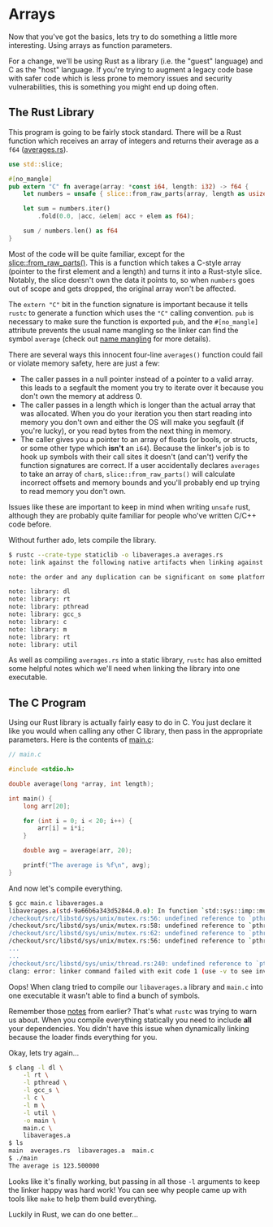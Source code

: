 # Arrays

Now that you've got the basics, lets try to do something a little more
interesting. Using arrays as function parameters.

For a change, we'll be using Rust as a library (i.e. the "guest" language) and
C as the "host" language. If you're trying to augment a legacy code base with
safer code which is less prone to memory issues and security vulnerabilities,
this is something you might end up doing often.


## The Rust Library

This program is going to be fairly stock standard. There will be a Rust function
which receives an array of integers and returns their average as a `f64`
([averages.rs](./arrays/averages.rs)).

```rust
use std::slice;

#[no_mangle]
pub extern "C" fn average(array: *const i64, length: i32) -> f64 {
    let numbers = unsafe { slice::from_raw_parts(array, length as usize) };

    let sum = numbers.iter()
        .fold(0.0, |acc, &elem| acc + elem as f64);

    sum / numbers.len() as f64
}
```

Most of the code will be quite familiar, except for the
[slice::from_raw_parts()][from-raw-parts]. This is a function which takes a
C-style array (pointer to the first element and a length) and turns it into a
Rust-style slice. Notably, the slice doesn't own the data it points to, so when
`numbers` goes out of scope and gets dropped, the original array won't be
affected.

The `extern "C"` bit in the function signature is important because it tells
`rustc` to generate a function which uses the `"C"` calling convention. `pub`
is necessary to make sure the function is exported `pub`, and the
`#[no_mangle]` attribute prevents the usual name mangling so the linker can
find the symbol `average` (check out [name mangling][mangling] for more
details).

There are several ways this innocent four-line `averages()` function could fail
or violate memory safety, here are just a few:

* The caller passes in a null pointer instead of a pointer to a valid array.
  this leads to a segfault the moment you try to iterate over it because you
  don't own the memory at address 0.
* The caller passes in a length which is longer than the actual array that was
  allocated. When you do your iteration you then start reading into memory you
  don't own and either the OS will make you segfault (if you're lucky), or you
  read bytes from the next thing in memory.
* The caller gives you a pointer to an array of floats (or bools, or structs,
  or some other type which **isn't** an `i64`). Because the linker's job is to
  hook up symbols with their call sites it doesn't (and can't) verify the
  function signatures are correct. If a user accidentally declares `averages`
  to take an array of `char`s, `slice::from_raw_parts()` will calculate
  incorrect offsets and memory bounds and you'll probably end up trying to read
  memory you don't own.

Issues like these are important to keep in mind when writing `unsafe` rust,
although they are probably quite familiar for people who've written C/C++ code
before.

Without further ado, lets compile the library.
<a id="rustc-static-notes"></a>
```bash
$ rustc --crate-type staticlib -o libaverages.a averages.rs
note: link against the following native artifacts when linking against this static library

note: the order and any duplication can be significant on some platforms, and so may need to be preserved

note: library: dl
note: library: rt
note: library: pthread
note: library: gcc_s
note: library: c
note: library: m
note: library: rt
note: library: util
```

As well as compiling `averages.rs` into a static library, `rustc` has also
emitted some helpful notes which we'll need when linking the library into one
executable.


## The C Program

Using our Rust library is actually fairly easy to do in C. You just declare it
like you would when calling any other C library, then pass in the appropriate
parameters. Here is the contents of [main.c](./arrays/main.c):

```c
// main.c

#include <stdio.h>

double average(long *array, int length);

int main() {
    long arr[20];

    for (int i = 0; i < 20; i++) {
        arr[i] = i*i;
    }

    double avg = average(arr, 20);

    printf("The average is %f\n", avg);
}
```

And now let's compile everything.

```bash
$ gcc main.c libaverages.a
libaverages.a(std-9a66b6a343d52844.0.o): In function `std::sys::imp::mutex::{{impl}}::init':
/checkout/src/libstd/sys/unix/mutex.rs:56: undefined reference to `pthread_mutexattr_init'
/checkout/src/libstd/sys/unix/mutex.rs:58: undefined reference to `pthread_mutexattr_settype'
/checkout/src/libstd/sys/unix/mutex.rs:62: undefined reference to `pthread_mutexattr_destroy'
/checkout/src/libstd/sys/unix/mutex.rs:56: undefined reference to `pthread_mutexattr_init'
...
...
/checkout/src/libstd/sys/unix/thread.rs:240: undefined reference to `pthread_attr_getstack'
clang: error: linker command failed with exit code 1 (use -v to see invocation)
```

Oops! When clang tried to compile our `libaverages.a` library and `main.c` into
one executable it wasn't able to find a bunch of symbols.

Remember those [notes](./arrays/#rustc-static-notes) from earlier? That's what `rustc`
was trying to warn us about. When you compile everything statically you need
to include **all** your dependencies. You didn't have this issue when
dynamically linking because the loader finds everything for you.

Okay, lets try again...

```bash
$ clang -l dl \
    -l rt \
    -l pthread \
    -l gcc_s \
    -l c \
    -l m \
    -l util \
    -o main \
    main.c \
    libaverages.a
$ ls
main  averages.rs  libaverages.a  main.c
$ ./main
The average is 123.500000
```

Looks like it's finally working, but passing in all those `-l` arguments to
keep the linker happy was hard work! You can see why people came up with tools
like `make` to help them build everything.

Luckily in Rust, we can do one better...


[from-raw-parts]: https://doc.rust-lang.org/nightly/std/slice/fn.from_raw_parts.html
[mangling]: https://en.wikipedia.org/wiki/Name_mangling
